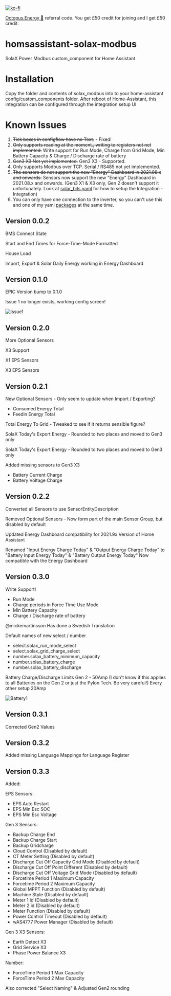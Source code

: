 [![ko-fi](https://www.ko-fi.com/img/githubbutton_sm.svg)](https://ko-fi.com/V7V51QQOL)

[Octopus.Energy 🐙](https://share.octopus.energy/wise-boar-813) referral code. You get £50 credit for joining and I get £50 credit.

# homsassistant-solax-modbus
SolaX Power Modbus custom_component for Home Assistant

# Installation
Copy the folder and contents of solax_modbus into to your home-assistant config/custom_components folder.
After reboot of Home-Assistant, this integration can be configured through the integration setup UI

# Known Issues

1. ~~Tick boxes in configflow have no Text.~~ - Fixed!
2. ~~Only supports reading at the moment., writing to registers not net implemented.~~ Write support for Run Mode, Charge from Grid Mode, Min Battery Capacity & Charge / Discharge rate of battery
3. ~~Gen3 X3 Not yet implemented.~~ Gen3 X3 - Supported.
4. Only supports Modbus over TCP. Serial / RS485 not yet implemented.
5. ~~The sensors do not support the new "Energy" Dashboard in 2021.08.x and onwards.~~ Sensors now support the new "Energy" Dashboard in 2021.08.x and onwards. (Gen3 X1 & X3 only, Gen 2 doesn't support it unfortunately. Look at [solar_bits.yaml](https://github.com/wills106/homeassistant-config/blob/master/packages/solar_bits.yaml) for how to setup the Integration - Integration)
6. You can only have one connection to the inverter, so you can't use this and one of my yaml [packages](https://github.com/wills106/homeassistant-config/tree/master/packages) at the same time.

## Version 0.0.2

BMS Connect State

Start and End Times for Force-Time-Mode Formatted

House Load

Import, Export & Solar Daily Energy working in Energy Dashboard

## Version 0.1.0

EPIC Version bump to 0.1.0

Issue 1 no longer exists, working config screen!

![Issue1](https://github.com/wills106/homsassistant-solax-modbus/blob/main/images/issue1b.PNG)


## Version 0.2.0

More Optional Sensors

X3 Support

X1 EPS Sensors

X3 EPS Sensors

## Version 0.2.1

New Optional Sensors - Only seem to update when Import / Exporting?
- Consumed Energy Total
- Feedin Energy Total

Total Energy To Grid - Tweaked to see if it returns sensible figure?

SolaX Today's Export Energy - Rounded to two places and moved to Gen3 only

SolaX Today's Export Energy - Rounded to two places and moved to Gen3 only

Added missing sensors to Gen3 X3
- Battery Current Charge
- Battery Voltage Charge

## Version 0.2.2

Converted all Sensors to use SensorEntityDescription

Removed Optional Sensors - Now form part of the main Sensor Group, but disabled by default

Updated Energy Dashboard compatibility for 2021.9x Version of Home Assistant

Renamed "Input Energy Charge Today" & "Output Energy Charge Today" to "Battery Input Energy Today" & "Battery Output Energy Today" Now compatible with the Energy Dashboard

## Version 0.3.0

Write Support!
- Run Mode
- Charge periods in Force Time Use Mode
- Min Battery Capacity
- Charge / Discharge rate of battery

@mickemartinsson Has done a Swedish Translation

Default names of new select / number
- select.solax_run_mode_select
- select.solax_grid_charge_select
- number.solax_battery_minimum_capacity
- number.solax_battery_charge
- number.solax_battery_discharge

Battery Charge/Discharge Limits
Gen 2 - 50Amp (I don't know if this applies to all Batteries on the Gen 2 or just the Pylon Tech. Be very careful!)
Every other setup 20Amp

![Battery1](https://github.com/wills106/homsassistant-solax-modbus/blob/main/images/battery1.png)

## Version 0.3.1
Corrected Gen2 Values

## Version 0.3.2
Added missing Language Mappings for Language Register

## Version 0.3.3
Added:

EPS Sensors:
- EPS Auto Restart
- EPS Min Esc SOC
- EPS Min Esc Voltage

Gen 3 Sensors:
- Backup Charge End
- Backup Charge Start
- Backup Gridcharge
- Cloud Control (Disabled by default)
- CT Meter Setting (Disabled by default)
- Discharge Cut Off Capacity Grid Mode (Disabled by default)
- Discharge Cut Off Point Different (Disabled by default)
- Discharge Cut Off Voltage Grid Mode (Disabled by default)
- Forcetime Period 1 Maximum Capacity
- Forcetime Period 2 Maximum Capacity
- Global MPPT Function (Disabled by default)
- Machine Style (Disabled by default)
- Meter 1 id (Disabled by default)
- Meter 2 id (Disabled by default)
- Meter Function (Disabled by default)
- Power Control Timeout (Disabled by default)
- wAS4777 Power Manager (Disabled by default)

Gen 3 X3 Sensors:
- Earth Detect X3
- Grid Service X3
- Phase Power Balance X3

Number:
- ForceTime Period 1 Max Capacity
- ForceTime Period 2 Max Capacity

Also corrected "Select Naming" & Adjusted Gen2 rounding
